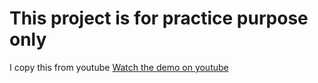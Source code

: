 # This project is for practice purpose only

I copy this from youtube [Watch the demo on youtube](https://www.youtube.com/watch?v=j3YhwyliwsY&t=6s)
